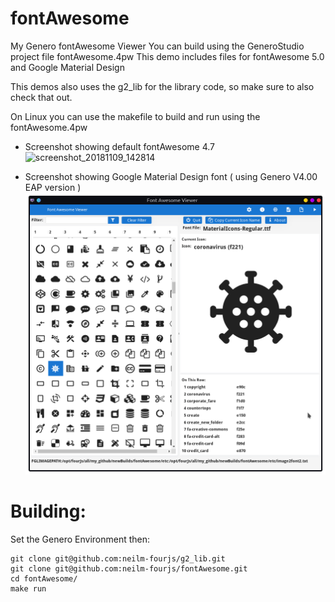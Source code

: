 # fontAwesome
My Genero fontAwesome Viewer 
You can build using the GeneroStudio project file fontAwesome.4pw
This demo includes files for fontAwesome 5.0 and Google Material Design

This demos also uses the g2_lib for the library code, so make sure to also check that out.


On Linux you can use the makefile to build and run using the fontAwesome.4pw

* Screenshot showing default fontAwesome 4.7
![screenshot_20181109_142814](https://user-images.githubusercontent.com/16427457/48265072-d6024600-e42b-11e8-8f7d-9c8b3c7f69fd.png)

* Screenshot showing Google Material Design font ( using Genero V4.00 EAP version )
![Screenshot_20210329_153605](https://github.com/neilm-fourjs/fontAwesome/blob/master/screenshots/Screenshot_20210329_153605.png)

# Building:
Set the Genero Environment then:
```
git clone git@github.com:neilm-fourjs/g2_lib.git
git clone git@github.com:neilm-fourjs/fontAwesome.git
cd fontAwesome/
make run
```

